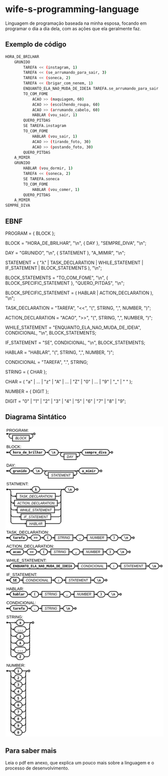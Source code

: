 # wife-s-programming-language

Linguagem de programação baseada na minha esposa, focando em programar o dia a dia dela, com as ações que ela geralmente faz.

## Exemplo de código

```bash
HORA_DE_BRILHAR
    GRUNIDO
        TAREFA << (instagram, 1) 
        TAREFA << (se_arrumando_para_sair, 3)
        TAREFA << (soneca, 2)
        TAREFA << (brigar_com_nenem, 1)
        ENQUANTO_ELA_NAO_MUDA_DE_IDEIA TAREFA.se_arrumando_para_sair
        TO_COM_FOME
            ACAO >> (maquiagem, 60)
            ACAO >> (escolhendo_roupa, 60)
            ACAO >> (arrumando_cabelo, 60)
            HABLAR (vou_sair, 1)
        QUERO_PITDAS
        SE TAREFA.instagram
        TO_COM_FOME
            HABLAR (vou_sair, 1)
            ACAO >> (tirando_foto, 30)
            ACAO >> (postando_foto, 30)
        QUERO_PITDAS
    A_MIMIR
    GRUNIDO
        HABLAR (vou_dormir, 1)
        TAREFA << (soneca, 2)
        SE TAREFA.soneca
        TO_COM_FOME
            HABLAR (vou_comer, 1)
        QUERO_PITDAS
    A_MIMIR
SEMPRE_DIVA
```

## EBNF

PROGRAM = { BLOCK };

BLOCK = "HORA_DE_BRILHAR", "\n", { DAY }, "SEMPRE_DIVA", "\n";

DAY = "GRUNIDO", "\n", { STATEMENT }, "A_MIMIR", "\n";

STATEMENT = ( "λ" 
            | TASK_DECLARATION 
            | WHILE_STATEMENT 
            | IF_STATEMENT 
            | BLOCK_STATEMENTS
            ), "\n";

BLOCK_STATEMENTS = "TO_COM_FOME", "\n", { BLOCK_SPECIFIC_STATEMENT }, "QUERO_PITDAS", "\n";

BLOCK_SPECIFIC_STATEMENT = ( HABLAR 
                           | ACTION_DECLARATION
                           ), "\n";

TASK_DECLARATION = "TAREFA", "<<", "(", STRING, ",", NUMBER, ")";

ACTION_DECLARATION = "ACAO", ">>", "(", STRING, ",", NUMBER, ")";

WHILE_STATEMENT = "ENQUANTO_ELA_NAO_MUDA_DE_IDEIA", CONDICIONAL, "\n", BLOCK_STATEMENTS;

IF_STATEMENT = "SE", CONDICIONAL, "\n", BLOCK_STATEMENTS;

HABLAR = "HABLAR", "(", STRING, ",", NUMBER, ")";

CONDICIONAL = "TAREFA", ".", STRING;

STRING = { CHAR };

CHAR = ( "a" | ... | "z" 
       | "A" | ... | "Z" 
       | "0" | ... | "9" 
       | "_" | " "
       );

NUMBER = { DIGIT };

DIGIT = "0" | "1" | "2" | "3" | "4" | "5" | "6" | "7" | "8" | "9";

## Diagrama Sintático

![Diagrama Sintático](diagrama.png)

## Para saber mais

Leia o pdf em anexo, que explica um pouco mais sobre a linguagem e o processo de desenvolvimento.
